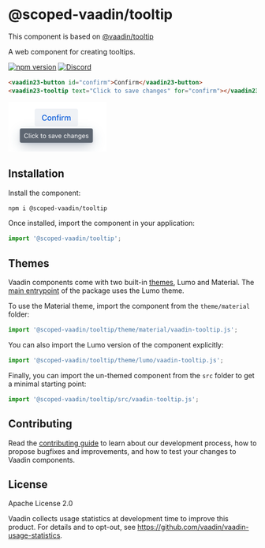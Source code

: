 # @scoped-vaadin/tooltip

This component is based on [@vaadin/tooltip](https://www.npmjs.com/package/@vaadin/tooltip)

A web component for creating tooltips.

[![npm version](https://badgen.net/npm/v/@scoped-vaadin/tooltip)](https://www.npmjs.com/package/@scoped-vaadin/tooltip)
[![Discord](https://img.shields.io/discord/732335336448852018?label=discord)](https://discord.gg/PHmkCKC)

```html
<vaadin23-button id="confirm">Confirm</vaadin23-button>
<vaadin23-tooltip text="Click to save changes" for="confirm"></vaadin23-tooltip>
```

[<img src="https://raw.githubusercontent.com/vaadin/web-components/master/packages/tooltip/screenshot.png" width="200" alt="Screenshot of vaadin-tooltip">](https://vaadin.com/docs/latest/components/tooltip)

## Installation

Install the component:

```sh
npm i @scoped-vaadin/tooltip
```

Once installed, import the component in your application:

```js
import '@scoped-vaadin/tooltip';
```

## Themes

Vaadin components come with two built-in [themes](https://vaadin.com/docs/latest/styling), Lumo and Material.
The [main entrypoint](https://github.com/vaadin/web-components/blob/master/packages/tooltip/vaadin-tooltip.js) of the package uses the Lumo theme.

To use the Material theme, import the component from the `theme/material` folder:

```js
import '@scoped-vaadin/tooltip/theme/material/vaadin-tooltip.js';
```

You can also import the Lumo version of the component explicitly:

```js
import '@scoped-vaadin/tooltip/theme/lumo/vaadin-tooltip.js';
```

Finally, you can import the un-themed component from the `src` folder to get a minimal starting point:

```js
import '@scoped-vaadin/tooltip/src/vaadin-tooltip.js';
```

## Contributing

Read the [contributing guide](https://vaadin.com/docs/latest/contributing/overview) to learn about our development process, how to propose bugfixes and improvements, and how to test your changes to Vaadin components.

## License

Apache License 2.0

Vaadin collects usage statistics at development time to improve this product.
For details and to opt-out, see https://github.com/vaadin/vaadin-usage-statistics.

